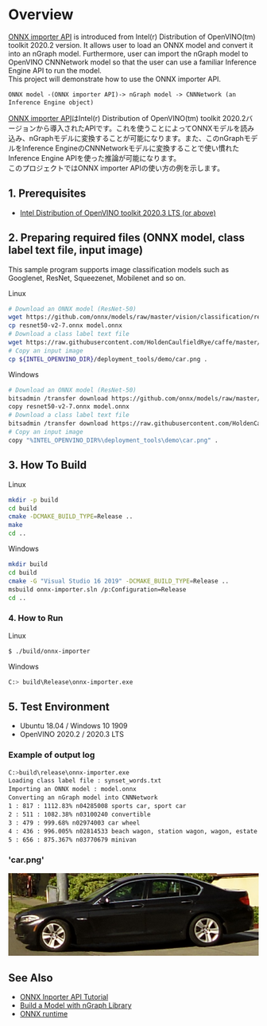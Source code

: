 
# Overview
[ONNX importer API](https://docs.openvinotoolkit.org/latest/_docs_IE_DG_OnnxImporterTutorial.html) is introduced from Intel(r) Distribution of OpenVINO(tm) toolkit 2020.2 version. It allows user to load an ONNX model and convert it into an nGraph model. Furthermore, user can import the nGraph model to OpenVINO CNNNetwork model so that the user can use a familiar Inference Engine API to run the model.  
This project will demonstrate how to use the ONNX importer API.  
```
ONNX model -(ONNX importer API)-> nGraph model -> CNNNetwork (an Inference Engine object)
```

[ONNX importer API](https://docs.openvinotoolkit.org/latest/_docs_IE_DG_OnnxImporterTutorial.html)はIntel(r) Distribution of OpenVINO(tm) toolkit 2020.2バージョンから導入されたAPIです。これを使うことによってONNXモデルを読み込み、nGraphモデルに変換することが可能になります。また、このnGraphモデルをInference EngineのCNNNetworkモデルに変換することで使い慣れたInference Engine APIを使った推論が可能になります。  
このプロジェクトではONNX importer APIの使い方の例を示します。  

## 1. Prerequisites
* [Intel Distribution of OpenVINO toolkit 2020.3 LTS (or above)](https://software.intel.com/content/www/us/en/develop/tools/openvino-toolkit.html)

## 2. Preparing required files (ONNX model, class label text file, input image)

This sample program supports image classification models such as Googlenet, ResNet, Squeezenet, Mobilenet and so on.  

Linux
```sh
# Download an ONNX model (ResNet-50)
wget https://github.com/onnx/models/raw/master/vision/classification/resnet/model/resnet50-v2-7.onnx
cp resnet50-v2-7.onnx model.onnx
# Download a class label text file
wget https://raw.githubusercontent.com/HoldenCaulfieldRye/caffe/master/data/ilsvrc12/synset_words.txt
# Copy an input image
cp ${INTEL_OPENVINO_DIR}/deployment_tools/demo/car.png .
```

Windows
```sh
# Download an ONNX model (ResNet-50)
bitsadmin /transfer download https://github.com/onnx/models/raw/master/vision/classification/resnet/model/resnet50-v2-7.onnx %CD%\resnet50-v2-7.onnx
copy resnet50-v2-7.onnx model.onnx
# Download a class label text file
bitsadmin /transfer download https://raw.githubusercontent.com/HoldenCaulfieldRye/caffe/master/data/ilsvrc12/synset_words.txt %CD%\synset_words.txt
# Copy an input image
copy "%INTEL_OPENVINO_DIR%\deployment_tools\demo\car.png" .
```

## 3. How To Build

Linux
```sh
mkdir -p build
cd build
cmake -DCMAKE_BUILD_TYPE=Release ..
make
cd ..
```

Windows
```sh
mkdir build
cd build
cmake -G "Visual Studio 16 2019" -DCMAKE_BUILD_TYPE=Release ..
msbuild onnx-importer.sln /p:Configuration=Release
cd ..
```

### 4. How to Run

Linux
```sh
$ ./build/onnx-importer
```

Windows
```sh
C:> build\Release\onnx-importer.exe
```

## 5. Test Environment
- Ubuntu 18.04 / Windows 10 1909  
- OpenVINO 2020.2 / 2020.3 LTS  

### Example of output log

```sh
C:>build\release\onnx-importer.exe
Loading class label file : synset_words.txt
Importing an ONNX model : model.onnx
Converting an nGraph model into CNNNetwork
1 : 817 : 1112.83% n04285008 sports car, sport car
2 : 511 : 1082.38% n03100240 convertible
3 : 479 : 999.68% n02974003 car wheel
4 : 436 : 996.005% n02814533 beach wagon, station wagon, wagon, estate car, beach waggon, station waggon, waggon
5 : 656 : 875.367% n03770679 minivan
```

### 'car.png'
![car](./resources/car.png)

## See Also  
* [ONNX Inporter API Tutorial](https://docs.openvinotoolkit.org/latest/_docs_IE_DG_OnnxImporterTutorial.html)  
* [Build a Model with nGraph Library](https://docs.openvinotoolkit.org/latest/_docs_IE_DG_nGraphTutorial.html)
* [ONNX runtime](https://github.com/microsoft/onnxruntime)
